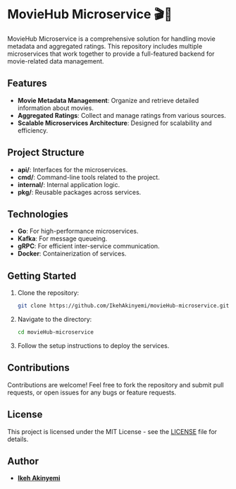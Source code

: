 # MovieHub Microservice 🎬🍿

MovieHub Microservice is a comprehensive solution for handling movie metadata and aggregated ratings. This repository includes multiple microservices that work together to provide a full-featured backend for movie-related data management.

## Features

- **Movie Metadata Management**: Organize and retrieve detailed information about movies.
- **Aggregated Ratings**: Collect and manage ratings from various sources.
- **Scalable Microservices Architecture**: Designed for scalability and efficiency.

## Project Structure

- **api/**: Interfaces for the microservices.
- **cmd/**: Command-line tools related to the project.
- **internal/**: Internal application logic.
- **pkg/**: Reusable packages across services.

## Technologies

- **Go**: For high-performance microservices.
- **Kafka**: For message queueing.
- **gRPC**: For efficient inter-service communication.
- **Docker**: Containerization of services.

## Getting Started

1. Clone the repository:
   ```bash
   git clone https://github.com/IkehAkinyemi/movieHub-microservice.git
   ```
2. Navigate to the directory:
   ```bash
   cd movieHub-microservice
   ```
3. Follow the setup instructions to deploy the services.

## Contributions

Contributions are welcome! Feel free to fork the repository and submit pull requests, or open issues for any bugs or feature requests.

## License

This project is licensed under the MIT License - see the [LICENSE](LICENSE) file for details.

## Author

- **[Ikeh Akinyemi](https://github.com/IkehAkinyemi)**

